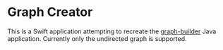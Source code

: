 # Graph Creator

This is a Swift application attempting to recreate the
[graph-builder](https://github.com/henryrobbins/graph-builder) Java
application. Currently only the undirected graph is supported.
